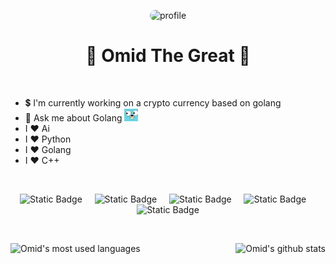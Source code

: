 <p align="center">
    <img src="./assets/profile.gif" alt="profile" style="border-radius: 10px;">
</p>

<h1 align="center">
    👑 Omid The Great 👑
</h1>

<br>

- 💲 I'm currently working on a crypto currency based on golang
- 💬 Ask me about Golang <img src="./assets/golang.jpg" height="20" alt="golang">
- I ❤ Ai
- I ❤ Python
- I ❤ Golang
- I ❤ C++

<br>
<p align="center">
    <img alt="Static Badge" src="https://img.shields.io/badge/python-FFD95B?style=for-the-badge&logo=python&logoColor=black">&nbsp;&nbsp;&nbsp;&nbsp;
    <img alt="Static Badge" src="https://img.shields.io/badge/go-FFD95B?style=for-the-badge&logo=go&logoColor=black">&nbsp;&nbsp;&nbsp;&nbsp;
    <img alt="Static Badge" src="https://img.shields.io/badge/c%2B%2B-FFD95B?style=for-the-badge&logo=cplusplus&logoColor=black">&nbsp;&nbsp;&nbsp;&nbsp;
    <img alt="Static Badge" src="https://img.shields.io/badge/php-FFD95B?style=for-the-badge&logo=php&logoColor=black">&nbsp;&nbsp;&nbsp;&nbsp;
    <img alt="Static Badge" src="https://img.shields.io/badge/gin-FFD95B?style=for-the-badge&logo=gin&logoColor=black">
</p>

<br>

<p align="center">
    <img align="right" src="https://github-readme-stats.vercel.app/api?username=omid-the-great&theme=great-gatsby" alt="Omid's github stats">
    <img align="left" src="https://github-readme-stats.vercel.app/api/top-langs?username=omid-the-great&show_icons=true&locale=en&layout=compact&theme=great-gatsby" alt="Omid's most used languages">
</p>
